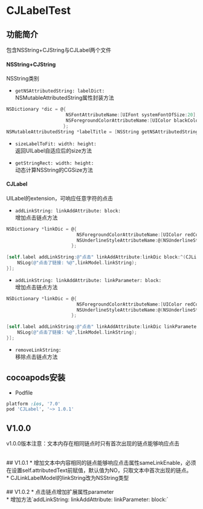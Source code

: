 # CJLabelTest 

## 功能简介
包含NSString+CJString与CJLabel两个文件
#### NSString+CJString
NSString类别
  * `getNSAttributedString: labelDict:`<br/>
  NSMutableAttributedString属性封装方法

  ```objective-c
  NSDictionary *dic = @{
                        NSFontAttributeName:[UIFont systemFontOfSize:20],/*(字体)*/
                        NSForegroundColorAttributeName:[UIColor blackColor],/*(字体颜色)*/
                       };
  NSMutableAttributedString *labelTitle = [NSString getNSAttributedString:@"this is test string" labelDict:dic];
  ```
  * `sizeLabelToFit: width: height:`<br/>
  返回UILabel自适应后的size方法

  * `getStringRect: width: height:`<br/>
  动态计算NSString的CGSize方法

#### CJLabel
UILabel的extension，可响应任意字符的点击
  * `addLinkString: linkAddAttribute: block:`<br/>
  增加点击链点方法

  ```objective-c
  NSDictionary *linkDic = @{
                            NSForegroundColorAttributeName:[UIColor redColor],
                            NSUnderlineStyleAttributeName:@(NSUnderlineStyleSingle)
                          };
    
  [self.label addLinkString:@"点击" linkAddAttribute:linkDic block:^(CJLinkLabelModel *linkModel) {
      NSLog(@"点击了链接: %@",linkModel.linkString);
  }];
  ```
  * `addLinkString: linkAddAttribute: linkParameter: block:`<br/>
  增加点击链点方法

  ```objective-c
  NSDictionary *linkDic = @{
                            NSForegroundColorAttributeName:[UIColor redColor],
                            NSUnderlineStyleAttributeName:@(NSUnderlineStyleSingle)
                          };
    
  [self.label addLinkString:@"点击" linkAddAttribute:linkDic linkParameter:@{@"id":@"1",@"type":@"text"} block:^(CJLinkLabelModel *linkModel) {
      NSLog(@"点击了链接: %@",linkModel.linkString);
  }];
  ```
  * `removeLinkString:`<br/>
  移除点击链点方法

## cocoapods安装
* Podfile<br/>
```ruby
platform :ios, '7.0'
pod 'CJLabel', '~> 1.0.1'
```

## V1.0.0
v1.0.0版本注意：文本内存在相同链点时只有首次出现的链点能够响应点击

<br/>
## V1.0.1
*  增加文本中内容相同的链点能够响应点击属性sameLinkEnable，必须在设置self.attributedText前赋值，默认值为NO，只取文本中首次出现的链点。<br/>
*  CJLinkLabelModel的linkString改为NSString类型<br/>

<br/>
## V1.0.2
* 点击链点增加扩展属性parameter<br/>
* 增加方法`addLinkString: linkAddAttribute: linkParameter: block:`
